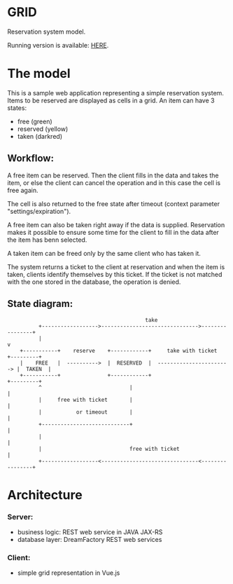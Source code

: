 # GRID
Reservation system model.

Running version is available:
<a href="http://env-3633436.j.layershift.co.uk/Grid/" target="_blank">HERE</a>.

# The model
This is a sample web application representing a simple reservation system.
Items to be reserved are displayed as cells in a grid. 
An item can have 3 states:
- free (green)
- reserved (yellow)
- taken (darkred)

## Workflow:
A free item can be reserved. Then the client fills in the data and takes the item,
or else the client can cancel the operation and in this case the cell is free again.

The cell is also returned to the free state after timeout 
(context parameter "settings/expiration").

A free item can also be taken right away if the data is supplied.
Reservation makes it possible to ensure some time for the client to fill in the data
after the item has benn selected.

A taken item can be freed only by the same client who has taken it.

The system returns a ticket to the client at reservation and when the item is taken,
clients identify themselves by this ticket. If the ticket is not matched with the one
stored in the database, the operation is denied.

## State diagram:
```
                                            take
          +------------------>------------------------------->----------------+
          |                                                                   v
    +-----------+    reserve    +------------+     take with ticket      +---------+
    |    FREE   |  ---------->  |  RESERVED  |  -----------------------> |  TAKEN  |
    +-----------+               +------------+                           +---------+
          ^                            |                                      |
          |     free with ticket       |                                      |
          |           or timeout       |                                      |
          +----------------------------+                                      |
          |                                                                   |
          |                            free with ticket                       |
          +------------------<-------------------------------<----------------+
```
 
# Architecture

### Server: 
 - business logic: REST web service in JAVA JAX-RS
 - database layer: DreamFactory REST web services 
 
### Client: 
 - simple grid representation in Vue.js
